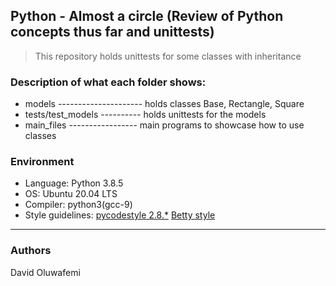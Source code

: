 ## Python - Almost a circle (Review of Python concepts thus far and unittests)

> This repository holds unittests for some classes with inheritance

### Description of what each folder shows:

- models --------------------- holds classes Base, Rectangle, Square
- tests/test_models ---------- holds unittests for the models
- main_files ----------------- main programs to showcase how to use classes

### Environment

- Language: Python 3.8.5
- OS: Ubuntu 20.04 LTS
- Compiler: python3(gcc-9)
- Style guidelines: [pycodestyle 2.8.\*](https://pypi.org/project/pycodestyle/) [Betty style](https://github.com/holbertonschool/Betty/wiki)

---

### Authors

David Oluwafemi
